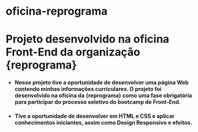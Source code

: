 # oficina-reprograma
# Projeto desenvolvido na **oficina Front-End da organização {reprograma}**
* #### Nesse projeto tive a oportunidade de desenvolver uma página Web contendo minhas informações curriculares. O projeto foi desenvolvido na oficina da {reprograma} como uma fase obrigatória para participar do processo seletivo do bootcamp de Front-End.
* #### Tive a oportunidade de desenvolver em HTML e CSS e aplicar conhecimentos iniciantes, assim como Design Responsivo e efeitos.

